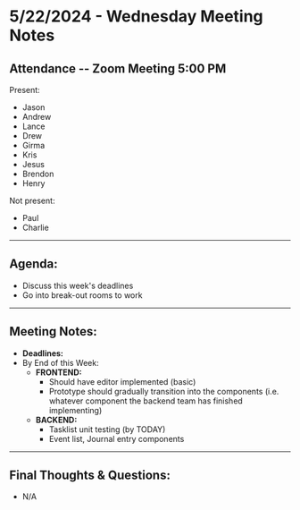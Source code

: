 # 5/22/2024 - Wednesday Meeting Notes
   
## Attendance -- Zoom Meeting 5:00 PM
Present: 
- Jason
- Andrew
- Lance
- Drew
- Girma
- Kris
- Jesus
- Brendon
- Henry
  
Not present: 
- Paul
- Charlie
  
---
  
## Agenda:
- Discuss this week's deadlines
- Go into break-out rooms to work
  
---
  
## Meeting Notes:  
- **Deadlines:**
- By End of this Week:
  - **FRONTEND:** 
    - Should have editor implemented (basic)
    - Prototype should gradually transition into the components (i.e. whatever component the backend team has finished implementing)
  - **BACKEND:** 
    - Tasklist unit testing (by TODAY)
    - Event list, Journal entry components 
  
---
  
## Final Thoughts & Questions:
- N/A
